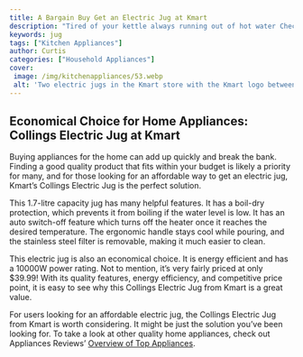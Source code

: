 ```yaml
---
title: A Bargain Buy Get an Electric Jug at Kmart
description: "Tired of your kettle always running out of hot water Check out Kmarts affordable electric jug and never worry about having enough hot water again Save time and money with this easy bargain buy"
keywords: jug
tags: ["Kitchen Appliances"]
author: Curtis
categories: ["Household Appliances"]
cover: 
 image: /img/kitchenappliances/53.webp
 alt: 'Two electric jugs in the Kmart store with the Kmart logo between them'
---
```

## Economical Choice for Home Appliances: Collings Electric Jug at Kmart

Buying appliances for the home can add up quickly and break the bank. Finding a good quality product that fits within your budget is likely a priority for many, and for those looking for an affordable way to get an electric jug, Kmart’s Collings Electric Jug is the perfect solution.

This 1.7-litre capacity jug has many helpful features. It has a boil-dry protection, which prevents it from boiling if the water level is low. It has an auto switch-off feature which turns off the heater once it reaches the desired temperature. The ergonomic handle stays cool while pouring, and the stainless steel filter is removable, making it much easier to clean.

This electric jug is also an economical choice. It is energy efficient and has a 10000W power rating. Not to mention, it’s very fairly priced at only $39.99! With its quality features, energy efficiency, and competitive price point, it is easy to see why this Collings Electric Jug from Kmart is a great value.

For users looking for an affordable electric jug, the Collings Electric Jug from Kmart is worth considering. It might be just the solution you’ve been looking for. To take a look at other quality home appliances, check out Appliances Reviews’ [Overview of Top Appliances](./pages/appliance-overview).
